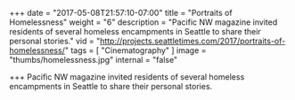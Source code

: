 +++
date = "2017-05-08T21:57:10-07:00"
title = "Portraits of Homelessness"
weight = "6"
description = "Pacific NW magazine invited residents of several homeless encampments in Seattle to share their personal stories."
vid = "http://projects.seattletimes.com/2017/portraits-of-homelessness/"
tags = [ "Cinematography" ]
image = "thumbs/homelessness.jpg"
internal = "false"

+++
Pacific NW magazine invited residents of several homeless encampments in Seattle to share their personal stories.

